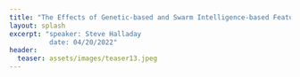 ```yaml
---
title: "The Effects of Genetic-based and Swarm Intelligence-based Feature Selection on Adversarial Author Identification"
layout: splash
excerpt: "speaker: Steve Halladay
          date: 04/20/2022"
header:
  teaser: assets/images/teaser13.jpeg
---
```

